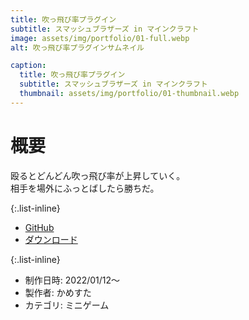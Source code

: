 ```yaml
---
title: 吹っ飛び率プラグイン
subtitle: スマッシュブラザーズ in マインクラフト
image: assets/img/portfolio/01-full.webp
alt: 吹っ飛び率プラグインサムネイル

caption:
  title: 吹っ飛び率プラグイン
  subtitle: スマッシュブラザーズ in マインクラフト
  thumbnail: assets/img/portfolio/01-thumbnail.webp
---
```


# 概要
殴るとどんどん吹っ飛び率が上昇していく。  
相手を場外にふっとばしたら勝ちだ。

{:.list-inline}
- [GitHub](https://github.com/Numa-Lab/SmashCraft)
- [ダウンロード](https://github.com/Numa-Lab/SmashCraft/releases)

{:.list-inline}
- 制作日時: 2022/01/12～
- 製作者: かめすた
- カテゴリ: ミニゲーム

